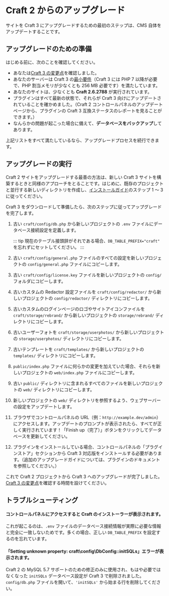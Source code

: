 # Craft 2 からのアップグレード

サイトを Craft 3 にアップグレードするための最初のステップは、CMS 自体をアップデートすることです。

## アップグレードのための準備

はじめる前に、次のことを確認してください。

- あなたは[Craft 3 の変更点](changes-in-craft-3.md)を確認しました。
- あなたのサーバーは Craft 3 の[最小要件](requirements.md)（Craft 3 には PHP 7 以降が必要で、PHP 割当メモリが少なくとも 256 MB 必要です）を満たしています。
- あなたのサイトは、少なくとも **Craft 2.6.2788** が実行されています。
- プラグインはすべて最新の状態で、それらが Craft 3 向けにアップデートされていることを確かめました。（Craft 2 コントロールパネルのアップデートページから、プラグインの Craft 3 互換ステータスのレポートを見ることができます。）
- なんらかの問題が起こった場合に備えて、**データベースをバックアップ**してあります。

上記リストをすべて満たしているなら、アップグレードプロセスを続行できます。

## アップグレードの実行

Craft 2 サイトをアップグレードする最善の方法は、新しい Craft 3 サイトを構築するときと同様のアプローチをとることです。はじめに、既存のプロジェクトと並行する新しいディレクトリを作成し、[インストールガイド](installation.md)のステップ 1 〜 3 に従ってください。

Craft 3 をダウンロードして準備したら、次のステップに従ってアップグレードを完了します。

1. 古い `craft/config/db.php` から新しいプロジェクトの `.env` ファイルにデータベース接続設定を定義します。

    ::: tip
    現在のテーブル接頭辞がそれである場合、`DB_TABLE_PREFIX="craft"` を忘れずにセットしてください。
    :::

2. 古い `craft/config/general.php` ファイルのすべての設定を新しいプロジェクトの `config/general.php` ファイルにコピーします。

3. 古い `craft/config/license.key` ファイルを新しいプロジェクトの `config/` フォルダにコピーします。

4. 古いカスタムの Redactor 設定ファイルを `craft/config/redactor/` から新しいプロジェクトの `config/redactor/` ディレクトリにコピーします。

5. 古いカスタムのログインページのロゴやサイトアイコンファイルを `craft/storage/rebrand/` から新しいプロジェクトの `storage/rebrand/` ディレクトリにコピーします。

6. 古いユーザーフォトを `craft/storage/userphotos/` から新しいプロジェクトの `storage/userphotos/` ディレクトリにコピーします。

7. 古いテンプレートを `craft/templates/` から新しいプロジェクトの `templates/` ディレクトリにコピーします。

8. `public/index.php` ファイルに何らかの変更を加えていた場合、それらを新しいプロジェクトの `web/index.php` ファイルにコピーします。

9. 古い `public/` ディレクトリに含まれるすべてのファイルを新しいプロジェクトの `web/` ディレクトリにコピーします。

10. 新しいプロジェクトの `web/` ディレクトリを参照するよう、ウェブサーバーの設定をアップデートします。

11. ブラウザでコントロールパネルの URL（例：`http://example.dev/admin`）にアクセスします。アップデートのプロンプトが表示されたら、すべてが正しく実行されています！「Finish up（完了）」ボタンをクリックしてデータベースを更新してください。

12. プラグインをインストールしている場合、コントロールパネルの「プラグインストア」セクションから Craft 3 対応版をインストールする必要があります。（追加のアップグレードガイドについては、プラグインのドキュメントを参照してください。）

これで Craft 2 プロジェクトから Craft 3 へのアップグレードが完了しました。[Craft 3 の変更点](changes-in-craft-3.md)を確認する時間を設けてください。

## トラブルシューティング

#### コントロールパネルにアクセスすると Craft のインストーラーが表示されます。

これが起こるのは、`.env` ファイルのデータベース接続情報が実際に必要な情報と完全に一致しないためです。多くの場合、正しい `DB_TABLE_PREFIX` を設定するのを忘れています。

#### 「Setting unknown property: craft\config\DbConfig::initSQLs」エラーが表示されます。

Craft 2 の MySQL 5.7 サポートのための修正のみに使用され、もはや必要ではなくなった `initSQLs` データベース設定が Craft 3 で削除されました。`config/db.php` ファイルを開いて、`'initSQLs'` から始まる行を削除してください。

